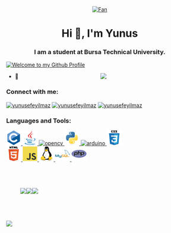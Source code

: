 <div align="center">
<a href="https://github.com/yunusefeyilmaz" target="blank"><img src="https://github.com/fnky/fnky/raw/fnky/img/fan-1.gif" alt="Fan" align="center"></a>
</div>

<h1 align="center">Hi 👋, I'm Yunus</h1>
<h3 align="center">I am a student at Bursa Technical University.</h3>
<a href="https://github.com/yunusefeyilmaz" target="blank"><img src="https://github.com/BrunnerLivio/brunnerlivio/blob/master/images/welcome.png?raw=true" style="max-width: 100%;" alt="Welcome to my Github Profile" /></a>

- 🌱 
<a href="https://github.com/yunusefeyilmaz"> <img src="https://i.giphy.com/ue5ZwFCaxy64M.webp" width="250" align="right" /></a>
<h3 align="left">Connect with me:</h3>

<p align="left">
<a href="https://linkedin.com/in/yunusefeyilmaz" target="blank"><img align="center" src="https://raw.githubusercontent.com/rahuldkjain/github-profile-readme-generator/master/src/images/icons/Social/linked-in-alt.svg" alt="yunusefeyilmaz" height="30" width="40" /></a>
<a href="https://www.hackerrank.com/yunusefeyilmaz" target="blank"><img align="center" src="https://raw.githubusercontent.com/rahuldkjain/github-profile-readme-generator/master/src/images/icons/Social/hackerrank.svg" alt="yunusefeyilmaz" height="30" width="40" /></a>
<a href="https://www.leetcode.com/yunusefeyilmaz" target="blank"><img align="center" src="https://raw.githubusercontent.com/rahuldkjain/github-profile-readme-generator/master/src/images/icons/Social/leet-code.svg" alt="yunusefeyilmaz" height="30" width="40" /></a>
</p>

<h3 align="left">Languages and Tools:</h3>

<p align="left"> <a href="https://www.cprogramming.com/" target="_blank" rel="noreferrer"> <img src="https://raw.githubusercontent.com/devicons/devicon/master/icons/c/c-original.svg" alt="c" width="40" height="40"/> </a> <a href="https://www.java.com" target="_blank" rel="noreferrer"> <img src="https://raw.githubusercontent.com/devicons/devicon/master/icons/java/java-original.svg" alt="java" width="40" height="40"/> </a> <a href="https://opencv.org/" target="_blank" rel="noreferrer"> <img src="https://www.vectorlogo.zone/logos/opencv/opencv-icon.svg" alt="opencv" width="40" height="40"/> </a> <a href="https://www.python.org" target="_blank" rel="noreferrer"> <img src="https://raw.githubusercontent.com/devicons/devicon/master/icons/python/python-original.svg" alt="python" width="40" height="40"/> </a><a href="https://www.arduino.cc/" target="_blank" rel="noreferrer"> <img src="https://cdn.worldvectorlogo.com/logos/arduino-1.svg" alt="arduino" width="40" height="40"/> </a> <a href="https://www.w3schools.com/css/" target="_blank" rel="noreferrer"> <img src="https://raw.githubusercontent.com/devicons/devicon/master/icons/css3/css3-original-wordmark.svg" alt="css3" width="40" height="40"/> </a><br> <a href="https://www.w3.org/html/" target="_blank" rel="noreferrer"> <img src="https://raw.githubusercontent.com/devicons/devicon/master/icons/html5/html5-original-wordmark.svg" alt="html5" width="40" height="40"/> </a> <a href="https://developer.mozilla.org/en-US/docs/Web/JavaScript" target="_blank" rel="noreferrer"> <img src="https://raw.githubusercontent.com/devicons/devicon/master/icons/javascript/javascript-original.svg" alt="javascript" width="40" height="40"/> </a> <a href="https://www.linux.org/" target="_blank" rel="noreferrer"> <img src="https://raw.githubusercontent.com/devicons/devicon/master/icons/linux/linux-original.svg" alt="linux" width="40" height="40"/> </a> <a href="https://www.mysql.com/" target="_blank" rel="noreferrer"> <img src="https://raw.githubusercontent.com/devicons/devicon/master/icons/mysql/mysql-original-wordmark.svg" alt="mysql" width="40" height="40"/> </a> <a href="https://www.php.net" target="_blank" rel="noreferrer"> <img src="https://raw.githubusercontent.com/devicons/devicon/master/icons/php/php-original.svg" alt="php" width="40" height="40"/> </a>  
</p>
<br>
<div style="display:flex;padding: 25px 25px 25px 25px;margin:13px" align='middle'>
<a href="https://git.io/streak-stats"><img src="https://github-readme-stats.vercel.app/api/top-langs/?username=yunusefeyilmaz&layout=compact&card_width=300&theme=dark" width="300px" /> </a>
<a href="https://git.io/streak-stats"><img src="http://github-readme-streak-stats.herokuapp.com?user=yunusefeyilmaz&theme=highcontrast&hide_border=true&card_width=300" width="300px" /> </a>
<a href="https://github.com/yunusefeyilmaz"> <img src="https://github-readme-stats.vercel.app/api?username=yunusefeyilmaz&theme=dark&show_icons=true&card_width=300" width="300px"/></a>
</div>
<br>

![](https://komarev.com/ghpvc/?username=yunusefeyilmaz&style=flat&color=313131&label=views)
